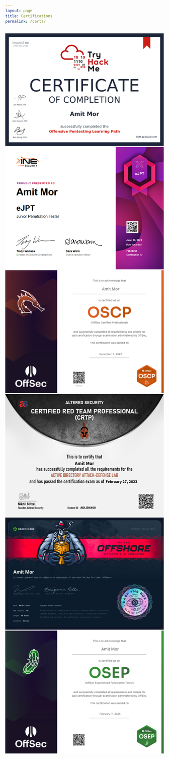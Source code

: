 ```yaml
---
layout: page
title: Certifications
permalink: /certs/
---
```


<div class="cert-cards-container">
  <a href="#" class="cert-card-link">
    <div class="cert-card">
      <div class="cert-card-image">
        <img src="/assets/img/certs/THM.png" alt="Cert 1">
      </div>
    </div>
  </a>

  <a href="#" class="cert-card-link">
    <div class="cert-card">
      <div class="cert-card-image">
        <img src="/assets/img/certs/EJPT.png" alt="Cert 2">
      </div>
    </div>
  </a>


  <!-- Repeat for other certifications -->
  <a href="#" class="cert-card-link">
    <div class="cert-card">
      <div class="cert-card-image">
        <img src="/assets/img/certs/OSCP.png" alt="Cert 2">
      </div>
    </div>
  </a>
  
  <a href="#" class="cert-card-link">
    <div class="cert-card">
      <div class="cert-card-image">
        <img src="/assets/img/certs/CRTP.png" alt="Cert 3">
      </div>
    </div>
  </a>

  <a href="#" class="cert-card-link">
    <div class="cert-card">
      <div class="cert-card-image">
        <img src="/assets/img/certs/HTB-Offshore.png" alt="Cert 2">
      </div>
    </div>
  </a>

  <a href="#" class="cert-card-link">
  <div class="cert-card">
    <div class="cert-card-image">
      <img src="/assets/img/certs/OSEP.png" alt="Cert 3">
    </div>
  </div>
  </a>
  
</div>

